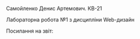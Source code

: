 Самойленко Денис Артемович. КВ-21 

Лабораторна робота №1 з дисципліни Web-дизайн

Посилання на звіт: 
